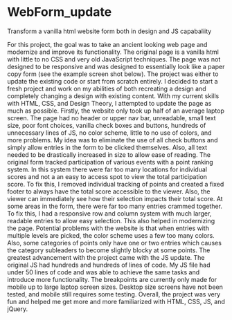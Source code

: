 # WebForm_update
Transform a vanilla html website form both in design and JS capabaliity

For this project, the goal was to take an ancient looking web page and modernize and improve its functionality. The original page is a vanilla html with little to no CSS and very old JavaScript techniques. The page was not designed to be responsive and was designed to essentially look like a paper copy form (see the example screen shot below). The project was either to update the existing code or start from scratch entirely. I decided to start a fresh project and work on my abilities of both recreating a design and completely changing a design with existing content. With my current skills with HTML, CSS, and Design Theory, I attempted to update the page as much as possible. Firstly, the website only took up half of an average laptop screen. The page had no header or upper nav bar, unreadable, small text size, poor font choices, vanilla check boxes and buttons, hundreds of unnecessary lines of JS, no color scheme, little to no use of colors, and more problems. My idea was to eliminate the use of all check buttons and simply allow entries in the form to be clicked themselves. Also, all text needed to be drastically increased in size to allow ease of reading. The original form tracked participation of various events with a point ranking system. In this system there were far too many locations for individual scores and not a an easy to access spot to view the total participation score. To fix this, I removed individual tracking of points and created a fixed footer to always have the total score accessible to the viewer. Also, the viewer can immediately see how their selection impacts their total score. At some areas in the form, there were far too many entries crammed together. To fix this, I had a responsive row and column system with much larger, readable entries to allow easy selection. This also helped in modernizing the page. Potential problems with the website is that when entries with multiple levels are picked, the color scheme uses a few too many colors. Also, some categories of points only have one or two entries which causes the category subleaders to become slightly blocky at some points. The greatest advancement with the project came with the JS update. The original JS had hundreds and hundreds of lines of code. My JS file had under 50 lines of code and was able to achieve the same tasks and introduce more functionality. The breakpoints are currently only made for mobile up to large laptop screen sizes. Desktop size screens have not been tested, and mobile still requires some testing. Overall, the project was very fun and helped me get more and more familiarized with HTML, CSS, JS, and jQuery. 
